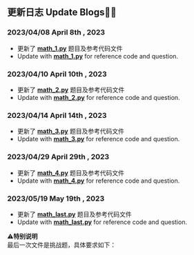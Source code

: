 ## 更新日志 Update Blogs🐱‍🏍
### **2023/04/08** **April 8th , 2023**  
* 更新了 **[math_1.py](https://github.com/MossDream/Discrete-Mathematics-Python/blob/main/Code/math_1.py)** 题目及参考代码文件  
* Update with **[math_1.py](https://github.com/MossDream/Discrete-Mathematics-Python/blob/main/Code/math_1.py)** for reference code and question.  

### **2023/04/10** **April 10th , 2023**  
* 更新了 **[math_2.py](https://github.com/MossDream/Discrete-Mathematics-Python/blob/main/Code/math_2.py)** 题目及参考代码文件  
* Update with **[math_2.py](https://github.com/MossDream/Discrete-Mathematics-Python/blob/main/Code/math_2.py)** for reference code and question.

### **2023/04/14** **April 14th , 2023**  
* 更新了 **[math_3.py](https://github.com/MossDream/Discrete-Mathematics-Python/blob/main/Code/math_3.py)** 题目及参考代码文件  
* Update with **[math_3.py](https://github.com/MossDream/Discrete-Mathematics-Python/blob/main/Code/math_3.py)** for reference code and question.

### **2023/04/29** **April 29th , 2023**  
* 更新了 **[math_4.py](https://github.com/MossDream/Discrete-Mathematics-Python/blob/main/Code/math_4.py)** 题目及参考代码文件  
* Update with **[math_4.py](https://github.com/MossDream/Discrete-Mathematics-Python/blob/main/Code/math_4.py)** for reference code and question.

### **2023/05/19** **May 19th , 2023**  
* 更新了 **[math_last.py](https://github.com/MossDream/Discrete-Mathematics-Python/blob/main/Code/math_last.py)** 题目及参考代码文件  
* Update with **[math_last.py](https://github.com/MossDream/Discrete-Mathematics-Python/blob/main/Code/math_last.py)** for reference code and question.
 
⚠**特别说明**  
最后一次文件是挑战题，具体要求如下：
